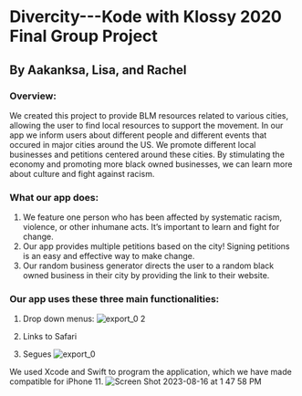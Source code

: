 # Divercity---Kode with Klossy 2020 Final Group Project
## By Aakanksa, Lisa, and Rachel

### Overview:
We created this project to provide BLM resources related to various cities, allowing the user to find local resources to support the 
movement. In our app we inform users about different people and different events that occured in major cities around the US. We promote 
different local businesses and petitions centered around these cities. By stimulating the economy and promoting more black owned 
businesses, we can learn more about culture and fight against racism.

### What our app does:
1. We feature one person who has been affected by systematic racism, violence, or other inhumane acts. It’s important to learn and fight for change.
2. Our app provides multiple petitions based on the city! Signing petitions is an easy and effective way to make change.
3. Our random business generator directs the user to a random black owned business in their city by providing the link to their website. 

### Our app uses these three main functionalities:
1. Drop down menus:
   ![export_0 2](https://github.com/racheltgunawan/Divercity---KWK-group-project/assets/58867074/ecffc8b7-48d4-41dc-9498-a99ca13dd982)

2. Links to Safari

3. Segues
   ![export_0](https://github.com/racheltgunawan/Divercity---KWK-group-project/assets/58867074/55e366c9-3b3b-4bb5-8cac-d1215aacea40)


We used Xcode and Swift to program the application, which we have made compatible for iPhone 11.
![Screen Shot 2023-08-16 at 1 47 58 PM](https://github.com/racheltgunawan/Divercity---KWK-group-project/assets/58867074/06d97e7f-87c0-4db4-bb0a-4816f87c8748)
